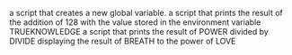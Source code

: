  a script that creates a new global variable.
a script that prints the result of the addition of 128 with the value stored in the environment variable TRUEKNOWLEDGE
a script that prints the result of POWER divided by DIVIDE
displaying the result of BREATH to the power of LOVE
